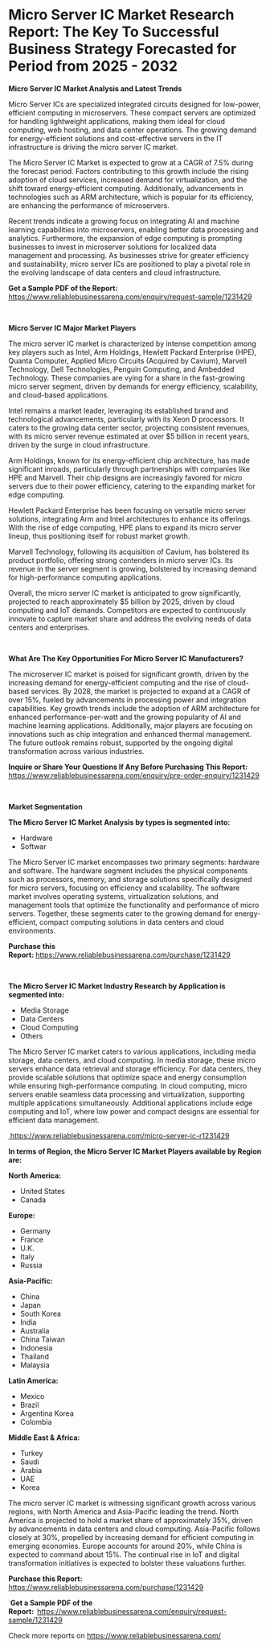 <p><h1>Micro Server IC Market Research Report: The Key To Successful Business Strategy Forecasted for Period from 2025 - 2032</h1></p><p><strong>Micro Server IC Market Analysis and Latest Trends</strong></p>
<p><p>Micro Server ICs are specialized integrated circuits designed for low-power, efficient computing in microservers. These compact servers are optimized for handling lightweight applications, making them ideal for cloud computing, web hosting, and data center operations. The growing demand for energy-efficient solutions and cost-effective servers in the IT infrastructure is driving the micro server IC market.</p><p>The Micro Server IC Market is expected to grow at a CAGR of 7.5% during the forecast period. Factors contributing to this growth include the rising adoption of cloud services, increased demand for virtualization, and the shift toward energy-efficient computing. Additionally, advancements in technologies such as ARM architecture, which is popular for its efficiency, are enhancing the performance of microservers.</p><p>Recent trends indicate a growing focus on integrating AI and machine learning capabilities into microservers, enabling better data processing and analytics. Furthermore, the expansion of edge computing is prompting businesses to invest in microserver solutions for localized data management and processing. As businesses strive for greater efficiency and sustainability, micro server ICs are positioned to play a pivotal role in the evolving landscape of data centers and cloud infrastructure.</p></p>
<p><strong>Get a Sample PDF of the Report:&nbsp;</strong> <a href="https://www.reliablebusinessarena.com/enquiry/request-sample/1231429?utm_campaign=2112&utm_medium=2&utm_source=Github&utm_content=ia&utm_term=11032025&utm_id=micro-server-ic">https://www.reliablebusinessarena.com/enquiry/request-sample/1231429</a></p>
<p>&nbsp;</p>
<p><strong>Micro Server IC Major Market Players</strong></p>
<p><p>The micro server IC market is characterized by intense competition among key players such as Intel, Arm Holdings, Hewlett Packard Enterprise (HPE), Quanta Computer, Applied Micro Circuits (Acquired by Cavium), Marvell Technology, Dell Technologies, Penguin Computing, and Ambedded Technology. These companies are vying for a share in the fast-growing micro server segment, driven by demands for energy efficiency, scalability, and cloud-based applications.</p><p>Intel remains a market leader, leveraging its established brand and technological advancements, particularly with its Xeon D processors. It caters to the growing data center sector, projecting consistent revenues, with its micro server revenue estimated at over $5 billion in recent years, driven by the surge in cloud infrastructure.</p><p>Arm Holdings, known for its energy-efficient chip architecture, has made significant inroads, particularly through partnerships with companies like HPE and Marvell. Their chip designs are increasingly favored for micro servers due to their power efficiency, catering to the expanding market for edge computing.</p><p>Hewlett Packard Enterprise has been focusing on versatile micro server solutions, integrating Arm and Intel architectures to enhance its offerings. With the rise of edge computing, HPE plans to expand its micro server lineup, thus positioning itself for robust market growth.</p><p>Marvell Technology, following its acquisition of Cavium, has bolstered its product portfolio, offering strong contenders in micro server ICs. Its revenue in the server segment is growing, bolstered by increasing demand for high-performance computing applications.</p><p>Overall, the micro server IC market is anticipated to grow significantly, projected to reach approximately $5 billion by 2025, driven by cloud computing and IoT demands. Competitors are expected to continuously innovate to capture market share and address the evolving needs of data centers and enterprises.</p></p>
<p>&nbsp;</p>
<p><strong>What Are The Key Opportunities For Micro Server IC Manufacturers?</strong></p>
<p><p>The microserver IC market is poised for significant growth, driven by the increasing demand for energy-efficient computing and the rise of cloud-based services. By 2028, the market is projected to expand at a CAGR of over 15%, fueled by advancements in processing power and integration capabilities. Key growth trends include the adoption of ARM architecture for enhanced performance-per-watt and the growing popularity of AI and machine learning applications. Additionally, major players are focusing on innovations such as chip integration and enhanced thermal management. The future outlook remains robust, supported by the ongoing digital transformation across various industries.</p></p>
<p><strong>Inquire or Share Your Questions If Any Before Purchasing This Report:</strong> <a href="https://www.reliablebusinessarena.com/enquiry/pre-order-enquiry/1231429?utm_campaign=2112&utm_medium=2&utm_source=Github&utm_content=ia&utm_term=11032025&utm_id=micro-server-ic">https://www.reliablebusinessarena.com/enquiry/pre-order-enquiry/1231429</a></p>
<p>&nbsp;</p>
<p><strong>Market Segmentation</strong></p>
<p><strong>The Micro Server IC Market Analysis by types is segmented into:</strong></p>
<p><ul><li>Hardware</li><li>Softwar</li></ul></p>
<p><p>The Micro Server IC market encompasses two primary segments: hardware and software. The hardware segment includes the physical components such as processors, memory, and storage solutions specifically designed for micro servers, focusing on efficiency and scalability. The software market involves operating systems, virtualization solutions, and management tools that optimize the functionality and performance of micro servers. Together, these segments cater to the growing demand for energy-efficient, compact computing solutions in data centers and cloud environments.</p></p>
<p><strong>Purchase this Report:&nbsp;</strong><a href="https://www.reliablebusinessarena.com/purchase/1231429?utm_campaign=2112&utm_medium=2&utm_source=Github&utm_content=ia&utm_term=11032025&utm_id=micro-server-ic">https://www.reliablebusinessarena.com/purchase/1231429</a></p>
<p>&nbsp;</p>
<p><strong>The Micro Server IC Market Industry Research by Application is segmented into:</strong></p>
<p><ul><li>Media Storage</li><li>Data Centers</li><li>Cloud Computing</li><li>Others</li></ul></p>
<p><p>The Micro Server IC market caters to various applications, including media storage, data centers, and cloud computing. In media storage, these micro servers enhance data retrieval and storage efficiency. For data centers, they provide scalable solutions that optimize space and energy consumption while ensuring high-performance computing. In cloud computing, micro servers enable seamless data processing and virtualization, supporting multiple applications simultaneously. Additional applications include edge computing and IoT, where low power and compact designs are essential for efficient data management.</p></p>
<p><a href="https://www.reliablebusinessarena.com/micro-server-ic-r1231429?utm_campaign=2112&utm_medium=2&utm_source=Github&utm_content=ia&utm_term=11032025&utm_id=micro-server-ic">&nbsp;https://www.reliablebusinessarena.com/micro-server-ic-r1231429</a></p>
<p><strong>In terms of Region, the Micro Server IC Market Players available by Region are:</strong></p>
<p>
    <p> <strong> North America: </strong>
        <ul>
            <li>United States</li>
            <li>Canada</li>
        </ul>
        </p> 
    <p> <strong> Europe: </strong>
        <ul>
            <li>Germany</li>
            <li>France</li>
            <li>U.K.</li>
            <li>Italy</li>
            <li>Russia</li>
        </ul>
        </p> 
    <p> <strong> Asia-Pacific: </strong>
        <ul>
            <li>China</li>
            <li>Japan</li>
            <li>South Korea</li>
            <li>India</li>
            <li>Australia</li>
            <li>China Taiwan</li>
            <li>Indonesia</li>
            <li>Thailand</li>
            <li>Malaysia</li>
        </ul>
        </p> 
    <p> <strong> Latin America: </strong>
        <ul>
            <li>Mexico</li>
            <li>Brazil</li>
            <li>Argentina Korea</li>
            <li>Colombia</li>
        </ul>
        </p> 
    <p> <strong> Middle East & Africa: </strong>
        <ul>
            <li>Turkey</li>
            <li>Saudi</li>
            <li>Arabia</li>
            <li>UAE</li>
            <li>Korea</li>
        </ul>
    </p>
    </p>
<p><p>The micro server IC market is witnessing significant growth across various regions, with North America and Asia-Pacific leading the trend. North America is projected to hold a market share of approximately 35%, driven by advancements in data centers and cloud computing. Asia-Pacific follows closely at 30%, propelled by increasing demand for efficient computing in emerging economies. Europe accounts for around 20%, while China is expected to command about 15%. The continual rise in IoT and digital transformation initiatives is expected to bolster these valuations further.</p></p>
<p><strong>Purchase this Report: </strong><a href="https://www.reliablebusinessarena.com/purchase/1231429?utm_campaign=2112&utm_medium=2&utm_source=Github&utm_content=ia&utm_term=11032025&utm_id=micro-server-ic">https://www.reliablebusinessarena.com/purchase/1231429</a></p>
<p>&nbsp;<strong>Get a Sample PDF of the Report:&nbsp;&nbsp;</strong><a href="https://www.reliablebusinessarena.com/enquiry/request-sample/1231429?utm_campaign=2112&utm_medium=2&utm_source=Github&utm_content=ia&utm_term=11032025&utm_id=micro-server-ic">https://www.reliablebusinessarena.com/enquiry/request-sample/1231429</a></p>
<p><strong></strong></p>
<p>Check more reports on <a href="https://www.reliablebusinessarena.com/?utm_campaign=2112&utm_medium=2&utm_source=Github&utm_content=ia&utm_term=11032025&utm_id=micro-server-ic">https://www.reliablebusinessarena.com/</a></p>